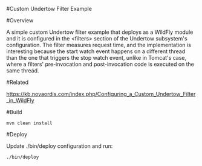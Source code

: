 #Custom Undertow Filter Example

#Overview

A simple custom Undertow filter example that deploys as a WildFly module and it is configured in the &lt;filters&gt;
section of the Undertow subsystem's configuration. The filter measures request time, and the implementation is 
interesting because the start watch event happens on a different thread than the one that triggers the stop watch 
event, unlike in Tomcat's case, where a filters' pre-invocation and post-invocation code is executed on the same
thread.

#Related

https://kb.novaordis.com/index.php/Configuring_a_Custom_Undertow_Filter_in_WildFly

#Build

```
mvn clean install
```

#Deploy

Update ./bin/deploy configuration and run:

```
./bin/deploy
```



